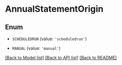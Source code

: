# AnnualStatementOrigin


## Enum

* `SCHEDULEDRUN` (value: `'scheduledrun'`)

* `MANUAL` (value: `'manual'`)

[[Back to Model list]](../README.md#documentation-for-models) [[Back to API list]](../README.md#documentation-for-api-endpoints) [[Back to README]](../README.md)


